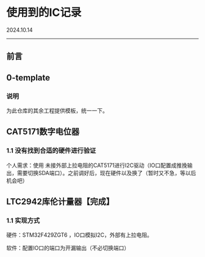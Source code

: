 # 使用到的IC记录

2024.10.14

---





## 前言



## 0-template

### 说明

为此仓库的其余工程提供模板，统一一下。



## CAT5171数字电位器

### 1.1 没有找到合适的硬件进行验证

个人需求：使用 未接外部上拉电阻的CAT5171进行I2C驱动（IO口配置成推挽输出，需要切换SDA端口）。之前调好后，现在硬件以及换了（暂时又不急，等以后机会吧）



## LTC2942库伦计量器【完成】

### 1.1 实现方式

硬件：STM32F429ZGT6 ，IO口模拟I2C，外部有上拉电阻。

软件：配置IO口的端口为开漏输出（不必切换端口）